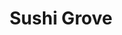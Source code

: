 ---
layout: place
title: "Sushi Grove"
permalink: /illinois/buffalo-grove/sushi-grove.html
stateAbbr: IL
stateName: Illinois
cityName: Buffalo Grove
seo:
  name: "Sushi Grove"
  type: Restaurant
  links: https://www.eatmenu24.com/forward?route=sushigrove_gs5d4hg5sd4hb5sd4g5
description: "Sushi Grove serves delicious sushi in Buffalo Grove, Illinois. Try fresh Japanese dishes for a great dining experience. "
place_id: ChIJ-z699mi8D4gROPLJUdu_ONw
photos:
  - name: >-
      places/ChIJ-z699mi8D4gROPLJUdu_ONw/photos/AeeoHcKXo1qGNjaAbLTVJF9TzDX0zav8iDl7UB4TZps4YvQxhgf5UK7u3oyyokVWPJaiR4OyR8ZtF5gCrKIYTW8NbF3ThXkTAB4QQFcVPS0UGduxznEss7mLq3pUT1uJu8HoQ2wX1rpT1ucn0w-I-FOqldJPkox2hTHXLUE4TGKZRKVgwhds1aJAjNQHlt25GmnKxPPhoCFQhQvtTTJnp0WptMKjpJGiAMULuCTNTW3jsyjJVrtUgjz6VwxhvWTLZGMwaGCmOpT9dhdIp9rCoPjkpPHdD527Ex9RdvHfEAfOHz_frnvGmaefVLAfJY6HDb10jbfZlioXj7PJPY8eSR4It3a8N_vLrog3K6LTEQgrebLG0tJKKd0GoPMLnV6gf7IdjSITy7IKdeheZAPiTpxkmO4BXwaah2DeHv7SQJDUeVl_AQ
    widthPx: 3024
    heightPx: 3024
    authorAttributions:
      - displayName: MKB BID
        uri: https://maps.google.com/maps/contrib/105260394069995129686
        photoUri: >-
          https://lh3.googleusercontent.com/a-/ALV-UjUaU_M5gMzAiG9dOkKpMiGdxguYJfQjWa5qI6Zey28yo5tNAIJuvg=s100-p-k-no-mo
    flagContentUri: >-
      https://www.google.com/local/imagery/report/?cb_client=maps_api_places.places_api&image_key=!1e10!2sCIHM0ogKEICAgID2zYKJbA&hl=en-US
    googleMapsUri: >-
      https://www.google.com/maps/place//data=!3m4!1e2!3m2!1sCIHM0ogKEICAgID2zYKJbA!2e10!4m2!3m1!1s0x880fbc68f6bd3efb:0xdc38bfdb51c9f238
  - name: >-
      places/ChIJ-z699mi8D4gROPLJUdu_ONw/photos/AeeoHcLjfluCE-vgw1XNwDBxbHB3oHphgj1ungdD2c6Pxh8giVaDygX1h1LfxGtiHdBLJ5TymiC4cc0gH7vWrtSVH44WM_3ykeyIdu_6hWr4jCWFZ05qAr9oZjIq3wS_zzFzKsVhXh9SYyOG0J_s1YXio5XDq40b9Oncvc0YhzOZOLr11blbdMm5tGxgeAsnsmAxbBZh71d7-vtX8G5h_Lgkhp6LSkQSWkqStu322CAvdHwOvkESPTvLPuLBWBozhad3Z7qB6gUMuvjY0vFHX60aCd2lmhm91vttfxFEv04hiGL_aNbLWp5f8j9FIOdZubfA6EDA3QpKyiDv9hYyAVMTwS78JT1GMgiRzBFRwhAOfJdvjpXV1dSREjwyW4sz2Sj3pzLmNlKsK-UEQAQIObqvIA4CuqZhgAwrR4h-61j5WvfVYO9y
    widthPx: 3024
    heightPx: 3024
    authorAttributions:
      - displayName: MKB BID
        uri: https://maps.google.com/maps/contrib/105260394069995129686
        photoUri: >-
          https://lh3.googleusercontent.com/a-/ALV-UjUaU_M5gMzAiG9dOkKpMiGdxguYJfQjWa5qI6Zey28yo5tNAIJuvg=s100-p-k-no-mo
    flagContentUri: >-
      https://www.google.com/local/imagery/report/?cb_client=maps_api_places.places_api&image_key=!1e10!2sCIHM0ogKEICAgID2zYLBqAE&hl=en-US
    googleMapsUri: >-
      https://www.google.com/maps/place//data=!3m4!1e2!3m2!1sCIHM0ogKEICAgID2zYLBqAE!2e10!4m2!3m1!1s0x880fbc68f6bd3efb:0xdc38bfdb51c9f238
  - name: >-
      places/ChIJ-z699mi8D4gROPLJUdu_ONw/photos/AeeoHcIxhYUYrS8knQOz0WKTehqe-0uIFVNGDanJT9sNfrQqyyVTMCGUhdcNyhl9JB2V49KUPoGpcgeBgmEhLMSIwi4PjVaDToL4uUsx4iy3bscwJsx8YG46e7JE0XRR9qpGvkfkLf4jyIj95LjVmDilqtqQ-dfeUV7TybLmiZsBrfOVrI5dUwkOR8gTbBMQMa_OFp0NBaFzQL1F3BxCYfeTVonSFIMxSiENwxF6d-uB_L2rXmS4aJZyNCwfycpz40i7P9wIWQnUtE2djeQ6CioWGGD6EGeoFGgmrviW-jKkfnpOAB53BHkjVqBVBoIAsf51lDBLeFNwYG5NVyRYSXYRRCWW7V0m6C_9JvDyemBmGiLuafJVUP-L0x2QtsFqJFBDVkE7jPsZLYxO05xwhUbC75uHFWeYrmRsCDVVQTp9IByuZQ
    widthPx: 1180
    heightPx: 614
    authorAttributions:
      - displayName: Kelsey
        uri: https://maps.google.com/maps/contrib/101676736539972966967
        photoUri: >-
          https://lh3.googleusercontent.com/a/ACg8ocLdEsPjrY7F-bAAwxDjgXnB03RIDaUWEkMHFNTbBRjFsN59MR4=s100-p-k-no-mo
    flagContentUri: >-
      https://www.google.com/local/imagery/report/?cb_client=maps_api_places.places_api&image_key=!1e10!2sCIHM0ogKEICAgMDw9PyNIg&hl=en-US
    googleMapsUri: >-
      https://www.google.com/maps/place//data=!3m4!1e2!3m2!1sCIHM0ogKEICAgMDw9PyNIg!2e10!4m2!3m1!1s0x880fbc68f6bd3efb:0xdc38bfdb51c9f238
  - name: >-
      places/ChIJ-z699mi8D4gROPLJUdu_ONw/photos/AeeoHcKhHK7C_ldGlmNIthTOzVmtjwcyt5tfrlCovGFxrpitpRoZQmdXneJxDoLFh-EZv28Dop1WznIvSO6WXbj_kn3ymsr_2wMaeWoqf6I2YTkPcsWbqmg4jYVQoUhacGfi-JHCtAvChixdTr4Or_g7Df9UIZL16NitPfCVqtxzZ8f7pWeJtEaJAjSA4wBeLgxLjbs6j05P79406zw_Vfw892yI1WI5u-Qh7D1DaTPGC-V3leySlQDzc8-LinIJfYnzKtt3Uov_8pZZGVgSRK7QRV816Q_1Yc0SBXNl7CpcQ_nuNkRfHehJMBiIXV8fE7DYA7NFPURlrFG-LYIS9aR1xR26oVNqBDH8_EyyCAiPgE328UjveXwDHDfiRgNDeY5tWkHg9pXMiyLycrTJqlgiLhdgp7Ztx_dQBb3Ab8MIxJu6V0IV
    widthPx: 4000
    heightPx: 3000
    authorAttributions:
      - displayName: Stephanie Oh Real Estate Agent
        uri: https://maps.google.com/maps/contrib/116582211756392324779
        photoUri: >-
          https://lh3.googleusercontent.com/a-/ALV-UjVCtdO53707ejb7__MEeao8AZdl3FBy8T8SHqIruHV9Vx1kZDLrtQ=s100-p-k-no-mo
    flagContentUri: >-
      https://www.google.com/local/imagery/report/?cb_client=maps_api_places.places_api&image_key=!1e10!2sCIHM0ogKEICAgIDHttrlyQE&hl=en-US
    googleMapsUri: >-
      https://www.google.com/maps/place//data=!3m4!1e2!3m2!1sCIHM0ogKEICAgIDHttrlyQE!2e10!4m2!3m1!1s0x880fbc68f6bd3efb:0xdc38bfdb51c9f238
  - name: >-
      places/ChIJ-z699mi8D4gROPLJUdu_ONw/photos/AeeoHcIm1n2Q1N1ifvP_t1nTmbv_QRzSKxYf0Jg8bboU7G6cvArk36_NTD4U7twZP8xUy3bUv3eYoUHAtCA76IdRTmm65aKQZ406KPjHDIhZZY3P21BzGu5nQucnD52MV5AYa8aYtKZ3w6Yk4Qi8uSbcpB5B000P4wcnIFBSWrJoL6d9OHNZkkT4Jf0Kh0Wh_KOIpiQsMKpytr1iN7wnRQObC_PoZ2N03INZqRZy-jWEVU8Dynga4LE78Af__4Tk0CEAlSHf1nZ3L--7VL5420h42bKnLpquBo3MSBpesJ-FcQBw-jinyiRgUhMsBa-lLtq4aW2lcPynPa1zBuVQ7I66xeEr0eqkzL9k1F3hdD4403NkjCOpZ4arzZQoRPatlP8RlgVeWNI_ShasO884FE-7zcK4NckR8EaiArRpIyJ1FPOrVw
    widthPx: 4032
    heightPx: 3024
    authorAttributions:
      - displayName: 양윤동
        uri: https://maps.google.com/maps/contrib/108173423296362801084
        photoUri: >-
          https://lh3.googleusercontent.com/a/ACg8ocIIwkq7wMLT1YXRZbAvw6WvBwZC-FOXIKWBADCgSHEF85dJZA=s100-p-k-no-mo
    flagContentUri: >-
      https://www.google.com/local/imagery/report/?cb_client=maps_api_places.places_api&image_key=!1e10!2sCIHM0ogKEICAgICOjuOXLg&hl=en-US
    googleMapsUri: >-
      https://www.google.com/maps/place//data=!3m4!1e2!3m2!1sCIHM0ogKEICAgICOjuOXLg!2e10!4m2!3m1!1s0x880fbc68f6bd3efb:0xdc38bfdb51c9f238
  - name: >-
      places/ChIJ-z699mi8D4gROPLJUdu_ONw/photos/AeeoHcKRWacfZIoMWT73tzPDZWviotlkpRJyCKjc4NMinohmd3bHXFPnNiD8btngQKrtifztIFi-a9wz7q7hFtpfkxIvgQvAbPUtZmC3c8ycpGxTbgtS18qQFPryFXfxLLB8kQzm4Lk9Ez_BRGNwZNbJHXm4VH-9MHGCkl8lKSb1Cfc9jNXU7eVuNeHB_5X7w49WTAfYCjkeulVA6UczcWHOu34Gn6ZEo8ld4BpIA-WtRXgH0D7U9lWUrZHOJ85n8hgIiGcwPMxZGX2oIjX61sCtC417dNuMK1ISm101-SwpfA_wR29_iN4QaBqMwPYNVmbz4KDaecZVlfK7FCV8X1wL-LdkUG_1IxJ0lFxhTHLKt6X1X6sRbfaTBvw3nI-lRpnMiBkULQMD5IHSe0ILNDJ8hTv8nR4LgLEhhvewdWKhFN6PQQS6
    widthPx: 1179
    heightPx: 1251
    authorAttributions:
      - displayName: Kelsey
        uri: https://maps.google.com/maps/contrib/101676736539972966967
        photoUri: >-
          https://lh3.googleusercontent.com/a/ACg8ocLdEsPjrY7F-bAAwxDjgXnB03RIDaUWEkMHFNTbBRjFsN59MR4=s100-p-k-no-mo
    flagContentUri: >-
      https://www.google.com/local/imagery/report/?cb_client=maps_api_places.places_api&image_key=!1e10!2sCIHM0ogKEICAgMDw9PyZwQE&hl=en-US
    googleMapsUri: >-
      https://www.google.com/maps/place//data=!3m4!1e2!3m2!1sCIHM0ogKEICAgMDw9PyZwQE!2e10!4m2!3m1!1s0x880fbc68f6bd3efb:0xdc38bfdb51c9f238
  - name: >-
      places/ChIJ-z699mi8D4gROPLJUdu_ONw/photos/AeeoHcIN19zBGh3aVeM6QINNNwrgG3KZeF0WsfKc-T7UMMWfbVC1JsbzXVX-npw3FAiLumbjLm1on0adGLD3Bh9qh-1kP9zRaY0N_2S7De6uBFiewn_RVLxksE6qjs-XzxHOJzCtEoMh4XLnaedcVAcUwcFiT-Z2lwh3O7LEgu0yEf7kWBBeMQTqPrh5YixhHoWOxti6avLkQyMGD9otKFWDKR2HXskJVOD-xZ2yZ3Ji_lzaF5WHe1b6vhrUDVWolt8wtRiTRP4f_zsPRyNc20qJqmiQal5lKRYksWqbhDMMHTImJUoleUaF5Jqdho5ni2sWG0wj9IqLV5IIAGwNXTTNpvtD8cz9_P-3wxSCJa8pD7xFYVT0iC6vYnADpYlk8C_erJROxaMW1XALFCg6VlK4DE1X7KcXrMsEo1i2SYxNWQJOOJfb
    widthPx: 4031
    heightPx: 3023
    authorAttributions:
      - displayName: Brenda K
        uri: https://maps.google.com/maps/contrib/101475784000174197845
        photoUri: >-
          https://lh3.googleusercontent.com/a-/ALV-UjUFQTb3aTZ8RlmStZ7VQkxiVLUWzsNoMtDUWTpsxWpsWcgHmzitrw=s100-p-k-no-mo
    flagContentUri: >-
      https://www.google.com/local/imagery/report/?cb_client=maps_api_places.places_api&image_key=!1e10!2sCIHM0ogKEICAgICL58e6lgE&hl=en-US
    googleMapsUri: >-
      https://www.google.com/maps/place//data=!3m4!1e2!3m2!1sCIHM0ogKEICAgICL58e6lgE!2e10!4m2!3m1!1s0x880fbc68f6bd3efb:0xdc38bfdb51c9f238
  - name: >-
      places/ChIJ-z699mi8D4gROPLJUdu_ONw/photos/AeeoHcK7SMiUn3gA5l-04FIB2IImuMGZ89dx7mQoiXSbdYLii3I9SWdlBbeEim1UCSNGbjuzXvY0j95sT-92QOBwCw7uGUI3noNk68P18yCF3Sn8va0St1D7kz28BIELc373yj9jOHAyLiptMFhLCCyrj5bPS49gjCcndMnh_3Fo0_OjJdNIcOl2e0qo9HPwdWUVWq4HbebdOBdrfuBGNTJ1Lf4cF6wMYC6XX23kVM--z40t8O1TjK9_Yh35JlvVC94fIybOA9Y__tVFIIA7kBRHb2eNUcbysK8nD7sMFQ54o9YNekjVHz3ojwaSfemHjn_TlFwdK1vZqf30Kt3aZFHkpl7cO06tKCfRU1jrR3F8S9LtQNjo2Ktq0FW4DLOOyRugqqyqKw1m37g-DRgIVSu7xQUTi8spc1wy_fisozEdjIhs2vc
    widthPx: 1069
    heightPx: 1058
    authorAttributions:
      - displayName: Kelsey
        uri: https://maps.google.com/maps/contrib/101676736539972966967
        photoUri: >-
          https://lh3.googleusercontent.com/a/ACg8ocLdEsPjrY7F-bAAwxDjgXnB03RIDaUWEkMHFNTbBRjFsN59MR4=s100-p-k-no-mo
    flagContentUri: >-
      https://www.google.com/local/imagery/report/?cb_client=maps_api_places.places_api&image_key=!1e10!2sCIHM0ogKEICAgMDw9PyZ4QE&hl=en-US
    googleMapsUri: >-
      https://www.google.com/maps/place//data=!3m4!1e2!3m2!1sCIHM0ogKEICAgMDw9PyZ4QE!2e10!4m2!3m1!1s0x880fbc68f6bd3efb:0xdc38bfdb51c9f238
  - name: >-
      places/ChIJ-z699mi8D4gROPLJUdu_ONw/photos/AeeoHcKNTnDDUCXnshxIEkS9YR81cUlBpA-0QRelVl3B5OEecRYv60XwVPEi0vR26h-Y16dLLSXGn9ZaLCEYgqmTRVFw7nVE_JaA8mY7RjhuU5nT37CLDGKY7IJD9W3UDp-3_yg_LbLKlwjxmi7MTpicRz8bRqkpG0j5tUkHGYFSAiSt7l6bCjikUEH8WizR4anb8Z_1UjaapDqrQATuXf1h91iZ5zPr-QSOidQo_BfQDBCYPxtCe2ZHQJuIjylKzrEv8EZKdvTko9Sfx9TN4bvUO7XMVrH0gdB3EzVNXhkhhwH5GZq8zxzeF9Ud7P60ZjHiTJJTQiibOLCZLkod6l8rB7OuE44jytKkVos4rOfDbZl9wFtT53xwlUJpyIrpBnDKdn_flhOJcwuF-oDEODKNNe3v2sKL1FLwIJafaBV6EgyFjw
    widthPx: 4032
    heightPx: 3024
    authorAttributions:
      - displayName: S R
        uri: https://maps.google.com/maps/contrib/116059033372615158849
        photoUri: >-
          https://lh3.googleusercontent.com/a/ACg8ocJlY8EED60jlEHX5Waa091zc_wwvWwE6Iz64MQc1nHB9uh8TfI=s100-p-k-no-mo
    flagContentUri: >-
      https://www.google.com/local/imagery/report/?cb_client=maps_api_places.places_api&image_key=!1e10!2sCIHM0ogKEICAgIDPiO-NQA&hl=en-US
    googleMapsUri: >-
      https://www.google.com/maps/place//data=!3m4!1e2!3m2!1sCIHM0ogKEICAgIDPiO-NQA!2e10!4m2!3m1!1s0x880fbc68f6bd3efb:0xdc38bfdb51c9f238
  - name: >-
      places/ChIJ-z699mi8D4gROPLJUdu_ONw/photos/AeeoHcL_ll25vUh9GY5VaKZs_kyMabsum_8aHScbvR2q-Fr1new6g0SzTMKnlsArdPo2k0KGMzu6KGD1s5Jo2Gh_FbUYVln2orw6dD3ryP49RHL80qQiamClGBJGgpJdpiCpUleIMccoLMp0XetPZB4oD1EaQFD63E-lZT3WGF-rqKVH8ytvdm0koQN-p3LWDwG1-IxAzQcMvbyQJOZE7CMA-wHx8upmCUXbohxL5E5ILRIF65oEuK8K_ASz8cP_h0c9WkUncUg7C7rXPToSOtMJTRHc4i3fyzNgV9nGzG8yDVUv54MQiMkkaz5QdHUod4IIX6Sffp6SzVYvuOTwNuBkrWdLV_3YCKVB4rzPdgD-9bZZUNfIKNF-0nrUssIG1iaVXnk_FUdSmfkcO2cvfTEjU6qfb5tQZ1W2KHeqcdaGTi0VOSJS
    widthPx: 3024
    heightPx: 4032
    authorAttributions:
      - displayName: S R
        uri: https://maps.google.com/maps/contrib/116059033372615158849
        photoUri: >-
          https://lh3.googleusercontent.com/a/ACg8ocJlY8EED60jlEHX5Waa091zc_wwvWwE6Iz64MQc1nHB9uh8TfI=s100-p-k-no-mo
    flagContentUri: >-
      https://www.google.com/local/imagery/report/?cb_client=maps_api_places.places_api&image_key=!1e10!2sCIHM0ogKEICAgIDPiP-AuwE&hl=en-US
    googleMapsUri: >-
      https://www.google.com/maps/place//data=!3m4!1e2!3m2!1sCIHM0ogKEICAgIDPiP-AuwE!2e10!4m2!3m1!1s0x880fbc68f6bd3efb:0xdc38bfdb51c9f238
address: 312 McHenry Rd, Buffalo Grove, IL 60089, USA
street: 312 McHenry Rd
city: Buffalo Grove
state: IL
zip: '60089'
country: USA
neighborhood: null
latitude: '42.158640'
longitude: '-87.961911'
accessibility_options:
  wheelchairAccessibleParking: true
  wheelchairAccessibleEntrance: true
  wheelchairAccessibleRestroom: true
  wheelchairAccessibleSeating: true
business_status: OPERATIONAL
name: Sushi Grove
google_maps_links:
  directionsUri: >-
    https://www.google.com/maps/dir//''/data=!4m7!4m6!1m1!4e2!1m2!1m1!1s0x880fbc68f6bd3efb:0xdc38bfdb51c9f238!3e0
  placeUri: https://maps.google.com/?cid=15868644235730874936
  writeAReviewUri: >-
    https://www.google.com/maps/place//data=!4m3!3m2!1s0x880fbc68f6bd3efb:0xdc38bfdb51c9f238!12e1
  reviewsUri: >-
    https://www.google.com/maps/place//data=!4m4!3m3!1s0x880fbc68f6bd3efb:0xdc38bfdb51c9f238!9m1!1b1
  photosUri: >-
    https://www.google.com/maps/place//data=!4m3!3m2!1s0x880fbc68f6bd3efb:0xdc38bfdb51c9f238!10e5
primary_type: Japanese Restaurant
opening_hours:
  regular:
    - 'Monday: Closed'
    - 'Tuesday: 11:00 AM – 10:00 PM'
    - 'Wednesday: 11:00 AM – 10:00 PM'
    - 'Thursday: 11:00 AM – 10:00 PM'
    - 'Friday: 11:00 AM – 10:30 PM'
    - 'Saturday: 11:00 AM – 10:30 PM'
    - 'Sunday: 12:00 – 9:30 PM'
  current:
    - 'Monday: Closed'
    - 'Tuesday: 11:00 AM – 10:00 PM'
    - 'Wednesday: 11:00 AM – 10:00 PM'
    - 'Thursday: 11:00 AM – 10:00 PM'
    - 'Friday: 11:00 AM – 10:30 PM'
    - 'Saturday: 11:00 AM – 10:30 PM'
    - 'Sunday: 12:00 – 9:30 PM'
secondary_opening_hours:
  regular:
    weekdayDescriptions: null
    type: null
  current:
    weekdayDescriptions: null
    type: null
phone: (847) 520-9988
price_level: PRICE_LEVEL_MODERATE
price_range: $20 &ndash; $30
rating: '4.2'
rating_count: 0
website: https://www.eatmenu24.com/forward?route=sushigrove_gs5d4hg5sd4hb5sd4g5
reviews: null
parking_options: null
payment_options: null
allow_dogs: null
curbside_pickup: null
delivery: null
dine_in: null
good_for_children: null
good_for_groups: null
good_for_sports: null
live_music: null
menu_for_children: null
outdoor_seating: null
reservable: null
restroom: null
serves_beer: null
serves_breakfast: null
serves_brunch: null
serves_cocktails: null
serves_coffee: null
serves_dinner: null
serves_dessert: null
serves_lunch: null
serves_vegetarian_food: null
serves_wine: null
takeout: null
update_category: essentials
summary: null

---